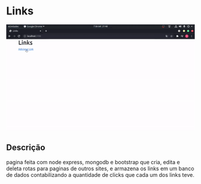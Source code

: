 # Links

<p>
   <img src="/assets/ezgif.com-gif-maker.gif"
</p>


## Descrição
pagina feita com node express, mongodb e bootstrap que cria, edita e deleta rotas para paginas de outros sites, e armazena os links em um banco de dados contabilizando a quantidade de clicks que cada um dos links teve.


# 

